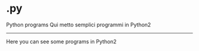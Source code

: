 # .py
Python programs
Qui metto semplici programmi in Python2
_______________________________________

Here you can see some programs in Python2
